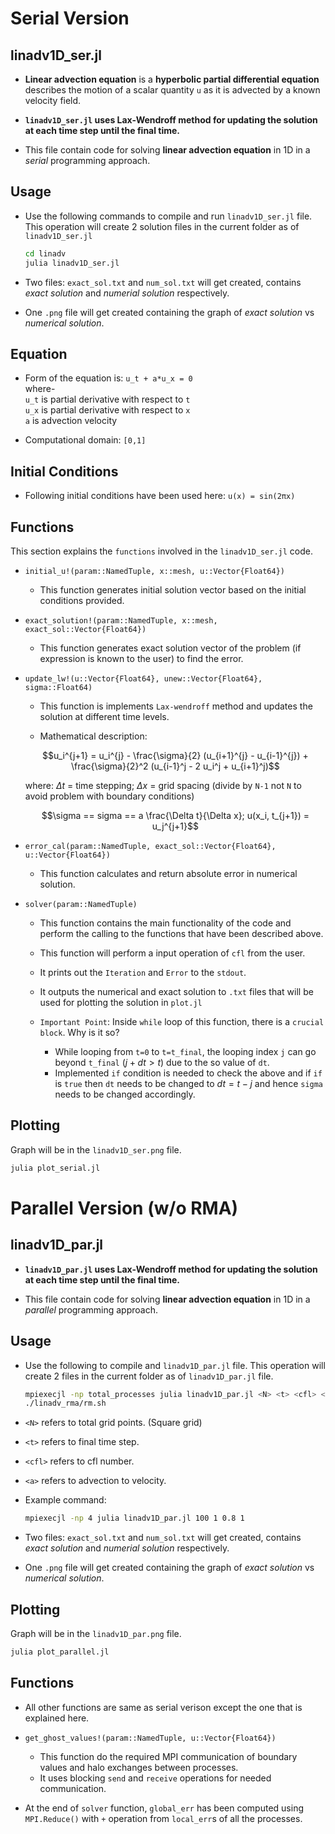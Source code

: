 # Serial Version

## linadv1D_ser.jl
- **Linear advection equation** is a **hyperbolic partial differential equation** describes the motion of a scalar quantity `u` as it is advected by a known velocity field. 

- **`linadv1D_ser.jl` uses Lax-Wendroff method for updating the solution at each time step until the final time.**   

- This file contain code for solving **linear advection equation** in 1D in a *serial* programming approach.  

## Usage
- Use the following commands to compile and run `linadv1D_ser.jl` file. This operation will create 2 solution files in the current folder as of `linadv1D_ser.jl`  
    ```bash
    cd linadv
    julia linadv1D_ser.jl
    ```  
- Two files: `exact_sol.txt` and `num_sol.txt` will get created, contains *exact solution* and *numerial solution* respectively.

-  One `.png` file will get created containing the graph of *exact solution* vs *numerical solution*.

## Equation
- Form of the equation is:  `u_t + a*u_x = 0`  
where-  
`u_t` is partial derivative with respect to `t`  
`u_x` is partial derivative with respect to `x`  
`a` is advection velocity  

- Computational domain: `[0,1]`

## Initial Conditions
- Following initial conditions have been used here: `u(x) = sin(2πx)`

## Functions
This section explains the `functions` involved in the `linadv1D_ser.jl` code.  
- `initial_u!(param::NamedTuple, x::mesh, u::Vector{Float64})`
    - This function generates initial solution vector based on the initial conditions provided.

- `exact_solution!(param::NamedTuple, x::mesh, exact_sol::Vector{Float64})`  
    - This function generates exact solution vector of the problem (if expression is known to the user) to find the error.

-  `update_lw!(u::Vector{Float64}, unew::Vector{Float64}, sigma::Float64)`
    - This function is implements `Lax-wendroff` method and updates the solution at different time levels.

    - Mathematical description:

    $$u_i^{j+1} = u_i^{j} - \frac{\sigma}{2} (u_{i+1}^{j} - u_{i-1}^{j}) + \frac{\sigma}{2}^2 (u_{i-1}^j - 2 u_i^j + u_{i+1}^j)$$  

    where: $\Delta t$ = time stepping; $\Delta x$ = grid spacing (divide by `N-1` not `N` to avoid problem with boundary conditions)

    $$\sigma == sigma == a \frac{\Delta t}{\Delta x}; u(x_i, t_{j+1}) = u_j^{j+1}$$

- `error_cal(param::NamedTuple, exact_sol::Vector{Float64}, u::Vector{Float64})`
    * This function calculates and return absolute error in numerical solution.

- `solver(param::NamedTuple)`  
    - This function contains the main functionality of the code and perform the calling to the functions that have been described above.

    - This function will perform a input operation of `cfl` from the user.

    - It prints out the `Iteration` and `Error` to the `stdout`.  

    - It outputs the numerical and exact solution to `.txt` files that will be used for plotting the solution in `plot.jl`  

    - `Important Point`: Inside `while` loop of this function, there is a `crucial block`. Why is it so?  
        - While looping from `t=0` to `t=t_final`, the looping index `j` can go beyond `t_final` ($j + dt > t$) due to the so value of `dt`.
        - Implemented `if` condition is needed to check the above and if `if` is `true` then `dt` needs to be changed to $dt = t - j$ and hence `sigma` needs to be changed accordingly.
## Plotting
Graph will be in the `linadv1D_ser.png` file.  
```bash
julia plot_serial.jl
```
# Parallel Version (w/o RMA)

## linadv1D_par.jl

- **`linadv1D_par.jl` uses Lax-Wendroff method for updating the solution at each time step until the final time.**   

- This file contain code for solving **linear advection equation** in 1D in a *parallel* programming approach.  

## Usage
- Use the following to compile and `linadv1D_par.jl` file. This operation will create 2 files in the current folder as of `linadv1D_par.jl` file.  
    ```bash
    mpiexecjl -np total_processes julia linadv1D_par.jl <N> <t> <cfl> <a>
    ./linadv_rma/rm.sh
    ```  
- `<N>` refers to total grid points. (Square grid)
- `<t>` refers to final time step.
- `<cfl>` refers to cfl number.
- `<a>` refers to advection to velocity.

- Example command:
    ```bash
    mpiexecjl -np 4 julia linadv1D_par.jl 100 1 0.8 1
    ```

- Two files: `exact_sol.txt` and `num_sol.txt` will get created, contains *exact solution* and *numerial solution* respectively.

-  One `.png` file will get created containing the graph of *exact solution* vs *numerical solution*.

## Plotting
Graph will be in the `linadv1D_par.png` file.
```bash
julia plot_parallel.jl
```

## Functions
- All other functions are same as serial verison except the one that is explained here.

- `get_ghost_values!(param::NamedTuple, u::Vector{Float64})`
    - This function do the required MPI communication of boundary values and halo exchanges between processes.
    - It uses blocking `send` and `receive` operations for needed communication.
- At the end of `solver` function, `global_err` has been computed using `MPI.Reduce()` with `+` operation from `local_err`s of all the processes.